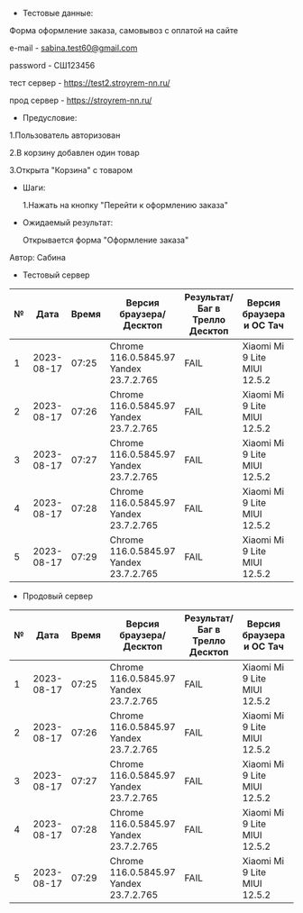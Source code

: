 * Тестовые данные:

 Форма оформление заказа, самовывоз с оплатой на сайте
 
 e-mail - sabina.test60@gmail.com
 
 password - СШ123456
 
 тест сервер - https://test2.stroyrem-nn.ru/
 
 прод сервер - https://stroyrem-nn.ru/
 
* Предусловие:
 
 1.Пользователь авторизован
 
 2.В корзину добавлен один товар
 
 3.Открыта "Корзина" с товаром
 

* Шаги:

  1.Нажать на кнопку "Перейти к оформлению заказа"
 

* Ожидаемый результат:

   Открывается форма "Оформление заказа"

Автор: Сабина

* Тестовый сервер

 
|  №  | Дата       | Время |           Версия браузера/Десктоп          |        Результат/Баг в Трелло Десктоп    |             Версия браузера и ОС Тач      |           Результат/Баг в Трелло Тач          |  Дата Релиза  |  Имя   |
| --- | ---------- | ----- |-------------------------------------| ---------------------------------- | ---------------------------------- | ---------------------------------- | ------| ------  |
| 1   | 2023-08-17 | 07:25 |Chrome 116.0.5845.97 Yandex 23.7.2.765| FAIL | Xiaomi Mi 9 Lite MIUI 12.5.2       | FAIL  | 13.08 | Сабина  |
| 2   | 2023-08-17 | 07:26 |Chrome 116.0.5845.97 Yandex 23.7.2.765| FAIL | Xiaomi Mi 9 Lite MIUI 12.5.2       | FAIL  | 13.08 | Сабина  |
| 3   | 2023-08-17 | 07:27 |Chrome 116.0.5845.97 Yandex 23.7.2.765| FAIL | Xiaomi Mi 9 Lite MIUI 12.5.2       | FAIL  | 13.08 | Сабина |
| 4   | 2023-08-17 | 07:28 |Chrome 116.0.5845.97 Yandex 23.7.2.765| FAIL | Xiaomi Mi 9 Lite MIUI 12.5.2       | FAIL  | 13.08 | Сабина |
| 5   | 2023-08-17 | 07:29 |Chrome 116.0.5845.97 Yandex 23.7.2.765| FAIL | Xiaomi Mi 9 Lite MIUI 12.5.2       | FAIL  | 13.08 | Сабина |



* Продовый сервер


|  №  | Дата       | Время |           Версия браузера/Десктоп          |        Результат/Баг в Трелло Десктоп    |             Версия браузера и ОС Тач      |           Результат/Баг в Трелло Тач          |  Дата Релиза  |  Имя   |
| --- | ---------- | ----- |-------------------------------------| ---------------------------------- | ---------------------------------- | ---------------------------------- | ------| ------  |
| 1   | 2023-08-17 | 07:25 |Chrome 116.0.5845.97 Yandex 23.7.2.765| FAIL | Xiaomi Mi 9 Lite MIUI 12.5.2       | FAIL  | 13.08 | Сабина  |
| 2   | 2023-08-17 | 07:26 |Chrome 116.0.5845.97 Yandex 23.7.2.765| FAIL | Xiaomi Mi 9 Lite MIUI 12.5.2       | FAIL  | 13.08 | Сабина  |
| 3   | 2023-08-17 | 07:27 |Chrome 116.0.5845.97 Yandex 23.7.2.765| FAIL | Xiaomi Mi 9 Lite MIUI 12.5.2       | FAIL  | 13.08 | Сабина |
| 4   | 2023-08-17 | 07:28 |Chrome 116.0.5845.97 Yandex 23.7.2.765| FAIL | Xiaomi Mi 9 Lite MIUI 12.5.2       | FAIL  | 13.08 | Сабина |
| 5   | 2023-08-17 | 07:29 |Chrome 116.0.5845.97 Yandex 23.7.2.765| FAIL | Xiaomi Mi 9 Lite MIUI 12.5.2       | FAIL  | 13.08 | Сабина |

